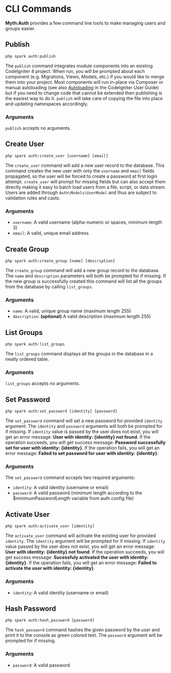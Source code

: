 # CLI Commands

**Myth:Auth** provides a few command line tools to make managing users and groups easier.

## Publish

	php spark auth:publish

The `publish` command integrates module components into an existing CodeIgniter 4 project.
When run, you will be prompted about each component (e.g. Migrations, Views, Models, etc.)
if you would like to merge them into your project. Most components will run in-place via
Composer or manual autoloading (see also [Autoloading](https://codeigniter4.github.io/userguide/concepts/autoloader.html)
in the CodeIgniter User Guide) but if you need to change code that cannot be extended then
publishing is the easiest way to do it. `publish` will take care of copying the file into
place and updating namespaces accordingly.

### Arguments

`publish` accepts no arguments.

## Create User

	php spark auth:create_user [username] [email]

The `create_user` command will add a new user record to the database. This command creates
the new user with only the `username` and `email` fields propagated, so the user will be
forced to create a password at first login attempt. `create_user` will prompt for missing
fields but can also accept them directly making it easy to batch load users from a file,
script, or data stream. Users are added through `Auth\Models\UserModel` and thus are
subject to validation rules and casts.

### Arguments

* `username`: A valid username (alpha-numeric or spaces, minimum length 3)
* `email`: A valid, unique email address

## Create Group

	php spark auth:create_group [name] [description]

The `create_group` command will add a new group record to the database. The `name` and
`description` parameters will both be prompted for if missing. If the new group is successfully
created this command will list all the groups from the database by calling `list_groups`.

### Arguments

* `name`: A valid, unique group name (maximum length 255)
* `description`: **(optional)** A valid description (maximum length 255)

## List Groups

	php spark auth:list_groups

The `list_groups` command displays all the groups in the database in a neatly ordered table.

### Arguments

`list_groups` accepts no arguments.

## Set Password

	php spark auth:set_password [identity] [password]

The `set_password` command will set a new password for provided `identity` argument. The `identity` and `password` arguments will both be prompted for if missing.
If `identity` value is passed by the user does not exist, you will get an error message: **User with identity: {identity} not found**.
If the operation succeeds, you will get success message: **Password successfully set for user with identity: {identity}**.
If the operation fails, you will get an error message: **Failed to set password for user with identity: {identity}**.

### Arguments
The `set_password` command accepts two required arguments:

* `identity`: A valid identity (username or email)
* `password`: A valid password (minimum length according to the $minimumPasswordLength variable from auth config file)

## Activate User

	php spark auth:activate_user [identity]

The `activate_user` command will activate the existing user for provided `identity`. The `identity` argument will be prompted for if missing.
If `identity` value passed by the user does not exist, you will get an error message: **User with identity: {identity} not found**.
If the operation succeeds, you will get success message: **Sucessfuly activated the user with identity: {identity}**.
If the operation fails, you will get an error message: **Failed to activate the user with identity: {identity}**.

### Arguments

* `identity`: A valid identity (username or email)

## Hash Password

	php spark auth:hash_password [password]

The `hash_password` command hashes the given password by the user and print it to the console as green colored text. The `password` argument will be prompted for if missing.

### Arguments

* `password`: A valid password
